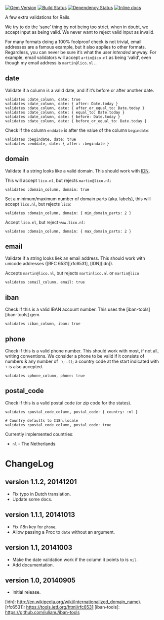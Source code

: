 [![Gem Version](https://badge.fury.io/rb/rails_validations.svg)](http://badge.fury.io/rb/rails_validations)
[![Build Status](https://travis-ci.org/bluerail/rails_validations.svg)](https://travis-ci.org/bluerail/rails_validations)
[![Dependency Status](https://gemnasium.com/bluerail/rails_validations.svg)](https://gemnasium.com/bluerail/rails_validations)
[![Inline docs](http://inch-ci.org/github/bluerail/rails_validations.svg?branch=master)](http://inch-ci.org/github/bluerail/rails_validations)


A few extra validations for Rails.

We try to do the ‘sane’ thing by not being too strict, when in doubt, we accept
input as being valid. We never want to reject valid input as invalid.

For many formats doing a 100% foolproof check is not trivial, email addresses
are a famous example, but it also applies to other formats.  
Regardless, you can never be sure it’s what the user *intended* anyway. For
example, email validators will accept `artin@ico.nl` as being ‘valid’, even
though my email address is `martin@lico.nl.`.  


date
----
Validate if a column is a valid date, and if it’s before or after another date.

    validates :date_column, date: true
    validates :date_column, date: { after: Date.today }
    validates :date_column, date: { after_or_equal_to: Date.today }
    validates :date_column, date: { equal_to: Date.today }
    validates :date_column, date: { before: Date.today }
    validates :date_column, date: { before_or_equal_to: Date.today }

Check if the column `enddate` is after the value of the column `begindate`:

    validates :begindate, date: true
    validates :enddate, date: { after: :begindate }


domain
------
Validate if a string looks like a valid domain. This should work with [IDN](idn).

This will accept `lico.nl`, but rejects `martin@lico.nl`:

    validates :domain_column, domain: true

Set a minimum/maximum number of domain parts (aka. labels), this will accept
`lico.nl`, but rejects `lico`:

    validates :domain_column, domain: { min_domain_parts: 2 }

Accept `lico.nl`, but reject `www.lico.nl`:

    validates :domain_column, domain: { max_domain_parts: 2 }


email
-----
Validate if a string looks liek an email address. This should work with unicode
addresses ([RFC 6531][rfc6531], [IDN][idn]).

Accepts `martin@lico.nl`, but rejects `martinlico.nl` or `martin@lico`

    validates :email_column, email: true


iban
----
Check if this is a valid IBAN account number. This uses the
[iban-tools][iban-tools] gem.

    validates :iban_column, iban: true


phone
-----
Check if this is a valid phone number. This should work with most, if not all,
writing conventions. We consider a phone to be valid if it consists of numbers &
any number of ` \-.()`; a country code at the start indicated with `+` is also
accepted.

    validates :phone_column, phone: true


postal\_code
------------
Check if this is a valid postal code (or zip code for the states).

    validates :postal_code_column, postal_code: { country: :nl }

    # Country defaults to I18n.locale
    validates :postal_code_column, postal_code: true


Currently implemented countries:

- `nl` - The Netherlands


ChangeLog
=========

version 1.1.2, 20141201
-----------------------
- Fix typo in Dutch translation.
- Update some docs.


version 1.1.1, 20141013
-----------------------
- Fix i18n key for `phone`.
- Allow passing a Proc to `date` without an argument.


version 1.1, 20141003
---------------------
- Make the date validation work if the column it points to is `nil`.
- Add documentation.


version 1.0, 20140905
---------------------
- Initial release.


[idn]: http://en.wikipedia.org/wiki/Internationalized_domain_name).
[rfc6531]: https://tools.ietf.org/html/rfc6531
[iban-tools]: https://github.com/iulianu/iban-tools
